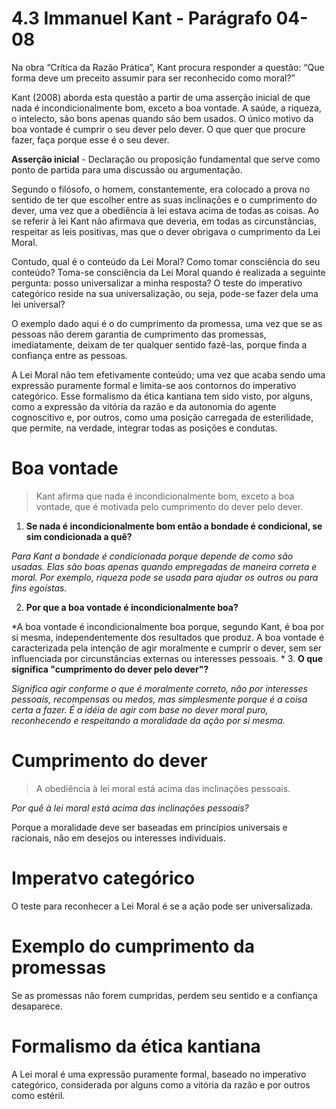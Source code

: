 # 4.3 Immanuel Kant - Parágrafo 04-08

Na obra “Crítica da Razão Prática”, Kant procura responder a questão: “Que forma deve um preceito assumir para ser reconhecido como moral?”

Kant (2008) aborda esta questão a partir de uma asserção inicial de que nada é incondicionalmente bom, exceto a boa vontade. A saúde, a riqueza, o intelecto, são bons apenas quando são bem usados. O único motivo da boa vontade é cumprir o seu dever pelo dever. O que quer que procure fazer, faça porque esse é o seu dever.

**Asserção inicial** - Declaração ou proposição fundamental que serve como ponto de partida para uma discussão ou argumentação.


Segundo o filósofo, o homem, constantemente, era colocado a prova no sentido de ter que escolher entre as suas inclinações e o cumprimento do dever, uma vez que a obediência à lei estava acima de todas as coisas. Ao se referir à lei Kant não afirmava que deveria, em todas as circunstâncias, respeitar as leis positivas, mas que o dever obrigava o cumprimento da Lei Moral.

Contudo, qual é o conteúdo da Lei Moral? Como tomar consciência do seu conteúdo? Toma-se consciência da Lei Moral quando é realizada a seguinte pergunta: posso universalizar a minha resposta? O teste do imperativo categórico reside na sua universalização, ou seja, pode-se fazer dela uma lei universal?

O exemplo dado aqui é o do cumprimento da promessa, uma vez que se as pessoas não derem garantia de cumprimento das promessas, imediatamente, deixam de ter qualquer sentido fazê-las, porque finda a confiança entre as pessoas.

A Lei Moral não tem efetivamente conteúdo; uma vez que acaba sendo uma expressão puramente formal e limita-se aos contornos do imperativo categórico. Esse formalismo da ética kantiana tem sido visto, por alguns, como a expressão da vitória da razão e da autonomia do agente cognoscitivo e, por outros, como uma posição carregada de esterilidade, que permite, na verdade, integrar todas as posições e condutas.

# Boa vontade

> Kant afirma que nada é incondicionalmente bom, exceto a boa vontade, que é motivada pelo cumprimento do dever pelo dever.

1. **Se nada é incondicionalmente bom então a bondade é condicional, se sim condicionada a quê?**

*Para Kant a bondade é condicionada porque depende de como são usadas. Elas são boas apenas quando empregadas de maneira correta e moral. Por exemplo, riqueza pode se usada para ajudar os outros ou para fins egoístas.*

2. **Por que a boa vontade é incondicionalmente boa?**

*A boa vontade é incondicionalmente boa porque, segundo Kant, é boa por si mesma, independentemente dos resultados que produz. A boa vontade é caracterizada pela intenção de agir moralmente e cumprir o dever, sem ser influenciada por circunstâncias externas ou interesses pessoais.
*
3. **O que significa "cumprimento do dever pelo dever"?**

*Significa agir conforme o que é moralmente correto, não por interesses pessoais, recompensas ou medos, mas simplesmente porque é a coisa certa a fazer. É a idéia de agir com base no dever moral puro, reconhecendo e respeitando a moralidade da ação por si mesma.*

# Cumprimento do dever

> A obediência à lei moral está acima das inclinações pessoais.

*Por quê à lei moral está acima das inclinações pessoais?*

Porque a moralidade deve ser baseadas em princípios universais e racionais, não em desejos ou interesses individuais.

# Imperatvo categórico

O teste para reconhecer a Lei Moral é se a ação pode ser universalizada.

# Exemplo do cumprimento da promessas

Se as promessas não forem cumpridas, perdem seu sentido e a confiança desaparece.

# Formalismo da ética kantiana

A Lei moral é uma expressão puramente formal, baseado no imperativo categórico, considerada por alguns como a vitória da razão e por outros como estéril.